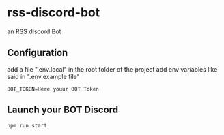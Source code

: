 # rss-discord-bot
an RSS discord Bot


## Configuration
add a file ".env.local" in the root folder of the project
add env variables like said in ".env.example file"
```
BOT_TOKEN=Here youur BOT Token
```

## Launch your BOT Discord
```
npm run start
```

